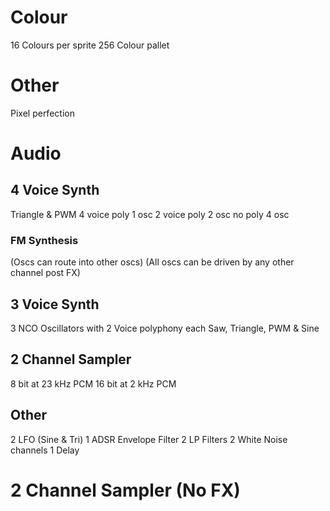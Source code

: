 
# Colour
16 Colours per sprite
256 Colour pallet 

# Other
Pixel perfection

# Audio
## 4 Voice Synth 
Triangle & PWM
4 voice poly 1 osc
2 voice poly 2 osc
no poly 4 osc
### FM Synthesis
(Oscs can route into other oscs)
(All oscs can be driven by any other channel post FX)
## 3 Voice Synth
3 NCO Oscillators with 2 Voice polyphony each
Saw, Triangle, PWM & Sine
## 2 Channel Sampler
8 bit at 23 kHz PCM
16 bit at 2 kHz PCM

## Other
2 LFO (Sine & Tri)
1 ADSR Envelope Filter 
2 LP Filters
2 White Noise channels
1 Delay

# 2 Channel Sampler (No FX)